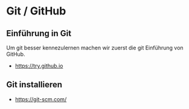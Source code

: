 # Git / GitHub 

## Einführung in Git 

Um git besser kennezulernen machen wir zuerst die git Einführung von GitHub. 

- https://try.github.io

## Git installieren 

- https://git-scm.com/



